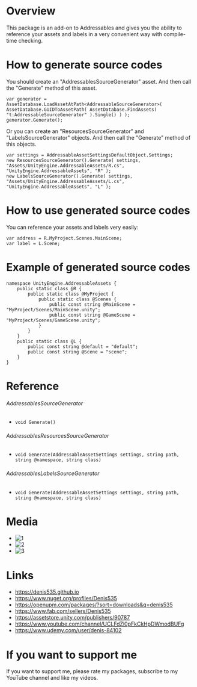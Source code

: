 # Overview
This package is an add-on to Addressables and gives you the ability to reference your assets and labels in a very convenient way with compile-time checking.

# How to generate source codes
You should create an "AddressablesSourceGenerator" asset.
And then call the "Generate" method of this asset.
```
var generator = AssetDatabase.LoadAssetAtPath<AddressableSourceGenerator>( AssetDatabase.GUIDToAssetPath( AssetDatabase.FindAssets( "t:AddressableSourceGenerator" ).Single() ) );
generator.Generate();
```
Or you can create an "ResourcesSourceGenerator" and "LabelsSourceGenerator" objects.
And then call the "Generate" method of this objects.
```
var settings = AddressableAssetSettingsDefaultObject.Settings;
new ResourcesSourceGenerator().Generate( settings, "Assets/UnityEngine.AddressableAssets/R.cs", "UnityEngine.AddressableAssets", "R" );
new LabelsSourceGenerator().Generate( settings, "Assets/UnityEngine.AddressableAssets/L.cs", "UnityEngine.AddressableAssets", "L" );
```

# How to use generated source codes
You can reference your assets and labels very easily:
```
var address = R.MyProject.Scenes.MainScene;
var label = L.Scene;
```

# Example of generated source codes
```
namespace UnityEngine.AddressableAssets {
    public static class @R {
        public static class @MyProject {
            public static class @Scenes {
                public const string @MainScene = "MyProject/Scenes/MainScene.unity";
                public const string @GameScene = "MyProject/Scenes/GameScene.unity";
            }
        }
    }
    public static class @L {
        public const string @default = "default";
        public const string @Scene = "scene";
    }
}
```

# Reference
###### AddressablesSourceGenerator
- ``void Generate()``

###### AddressablesResourcesSourceGenerator
- ``void Generate(AddressableAssetSettings settings, string path, string @namespace, string class)``

###### AddressablesLabelsSourceGenerator
- ``void Generate(AddressableAssetSettings settings, string path, string @namespace, string class)``

# Media
- ![1](https://github.com/Denis535/UnityFramework/assets/7755015/a0cf834c-30cb-450b-bbc8-e3f5659b1950)
- ![2](https://github.com/Denis535/UnityFramework/assets/7755015/5c1d0ac7-c94d-4c06-bf03-75817e6294f7)
- ![3](https://github.com/Denis535/UnityFramework/assets/7755015/44e22d4f-58d4-4df0-92c7-4bc5f4ebe5f9)

# Links
- https://denis535.github.io
- https://www.nuget.org/profiles/Denis535
- https://openupm.com/packages/?sort=downloads&q=denis535
- https://www.fab.com/sellers/Denis535
- https://assetstore.unity.com/publishers/90787
- https://www.youtube.com/channel/UCLFdZl0pFkCkHpDWmodBUFg
- https://www.udemy.com/user/denis-84102

# If you want to support me
If you want to support me, please rate my packages, subscribe to my YouTube channel and like my videos.
